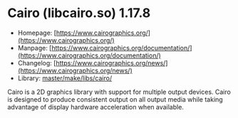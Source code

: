 # Cairo (libcairo.so) 1.17.8
 - Homepage: [https://www.cairographics.org/](https://www.cairographics.org/)
 - Manpage: [https://www.cairographics.org/documentation/](https://www.cairographics.org/documentation/)
 - Changelog: [https://www.cairographics.org/news/](https://www.cairographics.org/news/)
 - Library: [master/make/libs/cairo/](https://github.com/Freetz-NG/freetz-ng/tree/master/make/libs/cairo/)

Cairo is a 2D graphics library with support for multiple output devices. Cairo is designed to produce consistent output on all output media while taking advantage of display hardware acceleration when available.
